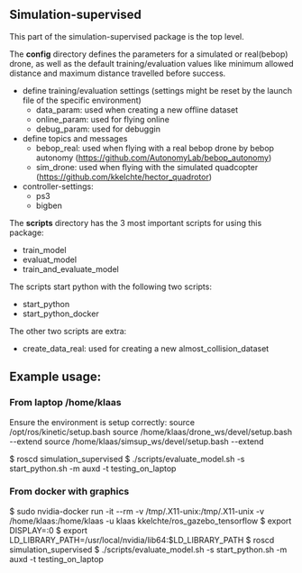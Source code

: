 ## Simulation-supervised
This part of the simulation-supervised package is the top level.

The **config** directory defines the parameters for a simulated or real(bebop) drone,
as well as the default training/evaluation values like minimum allowed distance and maximum distance
travelled before success.

- define training/evaluation settings (settings might be reset by the launch file of the specific environment)
	- data_param: used when creating a new offline dataset
	- online_param: used for flying online
	- debug_param: used for debuggin
- define topics and messages
	- bebop_real: used when flying with a real bebop drone by bebop autonomy (https://github.com/AutonomyLab/bebop_autonomy)
	- sim_drone: used when flying with the simulated quadcopter (https://github.com/kkelchte/hector_quadrotor)
- controller-settings:
	- ps3
	- bigben


The **scripts** directory has the 3 most important scripts for using this package:
- train_model
- evaluat_model
- train_and_evaluate_model

The scripts start python with the following two scripts:
- start_python 
- start_python_docker

The other two scripts are extra:
- create_data_real: used for creating a new almost_collision_dataset


## Example usage:

### From laptop /home/klaas
Ensure the environment is setup correctly:
source /opt/ros/kinetic/setup.bash
source /home/klaas/drone_ws/devel/setup.bash --extend
source /home/klaas/simsup_ws/devel/setup.bash --extend

$ roscd simulation_supervised
$ ./scripts/evaluate_model.sh -s start_python.sh -m auxd -t testing_on_laptop

### From docker with graphics
$ sudo nvidia-docker run -it --rm -v /tmp/.X11-unix:/tmp/.X11-unix -v /home/klaas:/home/klaas -u klaas kkelchte/ros_gazebo_tensorflow
$ export DISPLAY=:0
$ export LD_LIBRARY_PATH=/usr/local/nvidia/lib64:$LD_LIBRARY_PATH
$ roscd simulation_supervised
$ ./scripts/evaluate_model.sh -s start_python.sh -m auxd -t testing_on_laptop

